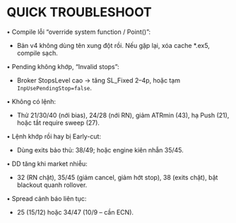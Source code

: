 # QUICK TROUBLESHOOT
• Compile lỗi “override system function / Point()”:
  - Bản v4 không dùng tên xung đột rồi. Nếu gặp lại, xóa cache *.ex5, compile sạch.

• Pending không khớp, “Invalid stops”:
  - Broker StopsLevel cao → tăng SL_Fixed 2–4p, hoặc tạm `InpUsePendingStop=false`.

• Không có lệnh:
  - Thử 21/30/40 (nới bias), 24/28 (nới RN), giảm ATRmin (43), hạ Push (21), hoặc tắt require sweep (27).

• Lệnh khớp rồi hay bị Early-cut:
  - Dùng exits bảo thủ: 38/49; hoặc engine kiên nhẫn 35/45.

• DD tăng khi market nhiễu:
  - 32 (RN chặt), 35/45 (giảm cancel, giảm hớt stop), 38 (exits chặt), bật blackout quanh rollover.

• Spread cảnh báo liên tục:
  - 25 (15/12) hoặc 34/47 (10/9 – cần ECN).
